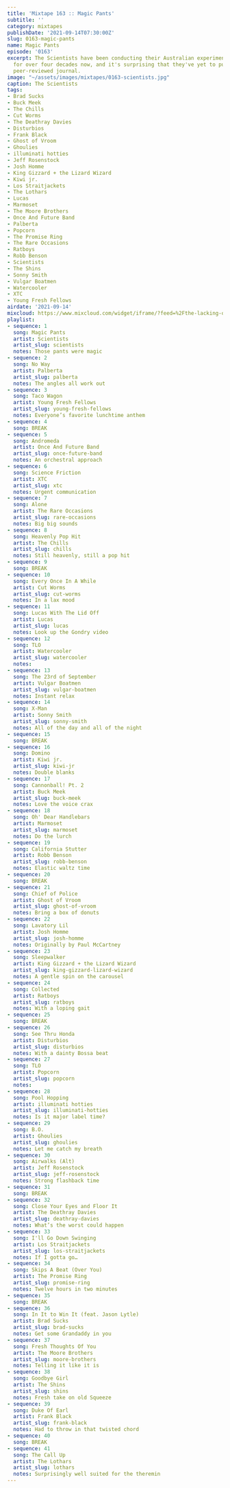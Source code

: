 ```yaml
---
title: 'Mixtape 163 :: Magic Pants'
subtitle: ''
category: mixtapes
publishDate: '2021-09-14T07:30:00Z'
slug: 0163-magic-pants
name: Magic Pants
episode: '0163'
excerpt: The Scientists have been conducting their Australian experiments in proto-punk
  for over four decades now, and it's surprising that they've yet to publish in a
  peer-reviewed journal.
image: "~/assets/images/mixtapes/0163-scientists.jpg"
caption: The Scientists
tags:
- Brad Sucks
- Buck Meek
- The Chills
- Cut Worms
- The Deathray Davies
- Disturbios
- Frank Black
- Ghost of Vroom
- Ghoulies
- illuminati hotties
- Jeff Rosenstock
- Josh Homme
- King Gizzard + the Lizard Wizard
- Kiwi jr.
- Los Straitjackets
- The Lothars
- Lucas
- Marmoset
- The Moore Brothers
- Once And Future Band
- Palberta
- Popcorn
- The Promise Ring
- The Rare Occasions
- Ratboys
- Robb Benson
- Scientists
- The Shins
- Sonny Smith
- Vulgar Boatmen
- Watercooler
- XTC
- Young Fresh Fellows
airdate: '2021-09-14'
mixcloud: https://www.mixcloud.com/widget/iframe/?feed=%2Fthe-lacking-org%2Flfacmk-163-magic-pants%2F&hide_artwork=1&hide_cover=1
playlist:
- sequence: 1
  song: Magic Pants
  artist: Scientists
  artist_slug: scientists
  notes: Those pants were magic
- sequence: 2
  song: No Way
  artist: Palberta
  artist_slug: palberta
  notes: The angles all work out
- sequence: 3
  song: Taco Wagon
  artist: Young Fresh Fellows
  artist_slug: young-fresh-fellows
  notes: Everyone’s favorite lunchtime anthem
- sequence: 4
  song: BREAK
- sequence: 5
  song: Andromeda
  artist: Once And Future Band
  artist_slug: once-future-band
  notes: An orchestral approach
- sequence: 6
  song: Science Friction
  artist: XTC
  artist_slug: xtc
  notes: Urgent communication
- sequence: 7
  song: Alone
  artist: The Rare Occasions
  artist_slug: rare-occasions
  notes: Big big sounds
- sequence: 8
  song: Heavenly Pop Hit
  artist: The Chills
  artist_slug: chills
  notes: Still heavenly, still a pop hit
- sequence: 9
  song: BREAK
- sequence: 10
  song: Every Once In A While
  artist: Cut Worms
  artist_slug: cut-worms
  notes: In a lax mood
- sequence: 11
  song: Lucas With The Lid Off
  artist: Lucas
  artist_slug: lucas
  notes: Look up the Gondry video
- sequence: 12
  song: TLO
  artist: Watercooler
  artist_slug: watercooler
  notes:
- sequence: 13
  song: The 23rd of September
  artist: Vulgar Boatmen
  artist_slug: vulgar-boatmen
  notes: Instant relax
- sequence: 14
  song: X-Man
  artist: Sonny Smith
  artist_slug: sonny-smith
  notes: All of the day and all of the night
- sequence: 15
  song: BREAK
- sequence: 16
  song: Domino
  artist: Kiwi jr.
  artist_slug: kiwi-jr
  notes: Double blanks
- sequence: 17
  song: Cannonball! Pt. 2
  artist: Buck Meek
  artist_slug: buck-meek
  notes: Love the voice crax
- sequence: 18
  song: Oh' Dear Handlebars
  artist: Marmoset
  artist_slug: marmoset
  notes: Do the lurch
- sequence: 19
  song: California Stutter
  artist: Robb Benson
  artist_slug: robb-benson
  notes: Elastic waltz time
- sequence: 20
  song: BREAK
- sequence: 21
  song: Chief of Police
  artist: Ghost of Vroom
  artist_slug: ghost-of-vroom
  notes: Bring a box of donuts
- sequence: 22
  song: Lavatory Lil
  artist: Josh Homme
  artist_slug: josh-homme
  notes: Originally by Paul McCartney
- sequence: 23
  song: Sleepwalker
  artist: King Gizzard + the Lizard Wizard
  artist_slug: king-gizzard-lizard-wizard
  notes: A gentle spin on the carousel
- sequence: 24
  song: Collected
  artist: Ratboys
  artist_slug: ratboys
  notes: With a loping gait
- sequence: 25
  song: BREAK
- sequence: 26
  song: See Thru Honda
  artist: Disturbios
  artist_slug: disturbios
  notes: With a dainty Bossa beat
- sequence: 27
  song: TLO
  artist: Popcorn
  artist_slug: popcorn
  notes:
- sequence: 28
  song: Pool Hopping
  artist: illuminati hotties
  artist_slug: illuminati-hotties
  notes: Is it major label time?
- sequence: 29
  song: B.O.
  artist: Ghoulies
  artist_slug: ghoulies
  notes: Let me catch my breath
- sequence: 30
  song: Airwalks (Alt)
  artist: Jeff Rosenstock
  artist_slug: jeff-rosenstock
  notes: Strong flashback time
- sequence: 31
  song: BREAK
- sequence: 32
  song: Close Your Eyes and Floor It
  artist: The Deathray Davies
  artist_slug: deathray-davies
  notes: What’s the worst could happen
- sequence: 33
  song: I'll Go Down Swinging
  artist: Los Straitjackets
  artist_slug: los-straitjackets
  notes: If I gotta go…
- sequence: 34
  song: Skips A Beat (Over You)
  artist: The Promise Ring
  artist_slug: promise-ring
  notes: Twelve hours in two minutes
- sequence: 35
  song: BREAK
- sequence: 36
  song: In It to Win It (feat. Jason Lytle)
  artist: Brad Sucks
  artist_slug: brad-sucks
  notes: Get some Grandaddy in you
- sequence: 37
  song: Fresh Thoughts Of You
  artist: The Moore Brothers
  artist_slug: moore-brothers
  notes: Telling it like it is
- sequence: 38
  song: Goodbye Girl
  artist: The Shins
  artist_slug: shins
  notes: Fresh take on old Squeeze
- sequence: 39
  song: Duke Of Earl
  artist: Frank Black
  artist_slug: frank-black
  notes: Had to throw in that twisted chord
- sequence: 40
  song: BREAK
- sequence: 41
  song: The Call Up
  artist: The Lothars
  artist_slug: lothars
  notes: Surprisingly well suited for the theremin
---
```



